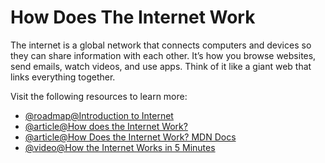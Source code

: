 # How Does The Internet Work

The internet is a global network that connects computers and devices so they can share information with each other. It’s how you browse websites, send emails, watch videos, and use apps. Think of it like a giant web that links everything together.

Visit the following resources to learn more:

- [@roadmap@Introduction to Internet](https://roadmap.sh/guides/what-is-internet)
- [@article@How does the Internet Work?](https://cs.fyi/guide/how-does-internet-work)
- [@article@How Does the Internet Work? MDN Docs](https://developer.mozilla.org/en-US/docs/Learn/Common_questions/How_does_the_Internet_work)
- [@video@How the Internet Works in 5 Minutes](https://www.youtube.com/watch?v=7_LPdttKXPc)
